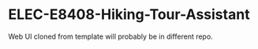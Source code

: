 # ELEC-E8408-Hiking-Tour-Assistant

Web UI cloned from template will probably be in different repo. 
